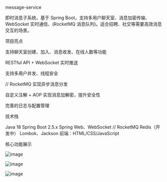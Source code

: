 message-service

即时消息子系统，基于 Spring Boot，支持多用户聊天室、消息加密传输、WebSocket 实时通信、(RocketMQ 消息队列)。适合招聘、社交等需要高效消息交互的场景。

项目亮点

支持聊天室创建、加入、消息收发、在线人数等功能

RESTful API + WebSocket 实时推送

支持多用户并发、线程安全

// RocketMQ 实现异步消息分发

自定义注解 + AOP 实现消息加解密，提升安全性

完善的日志与配置管理

技术栈

Java 18
Spring Boot 2.5.x
Spring Web、WebSocket
// RocketMQ
Redis（开发中）
Lombok、Jackson
前端：HTML/CSS/JavaScript

核心功能展示

![image](https://github.com/user-attachments/assets/cb69e9a8-8f10-4e38-bb9f-1e1b3775ec62)

![image](https://github.com/user-attachments/assets/640c5e7b-2b5c-4492-b2ee-a203f483f970)

![image](https://github.com/user-attachments/assets/ed409607-b374-45ad-8c74-647de8f9cd2f)


																																																				
